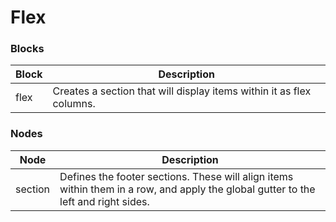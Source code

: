 # Flex

### Blocks

| Block  | Description                                                                                                                                                         |
| ------ | -------------------------------------------------------------------- |
| flex   | Creates a section that will display items within it as flex columns. |

### Nodes

| Node    | Description                                                                                                                        |
| ------- | ---------------------------------------------------------------------------------------------------------------------------------- |
| section | Defines the footer sections. These will align items within them in a row, and apply the global gutter to the left and right sides. |